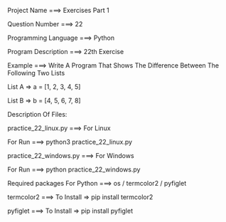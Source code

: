 Project Name ===> Exercises Part 1

Question Number ===> 22

Programming Language ===> Python

Program Description ===> 22th Exercise

Example ===> Write A Program That Shows The Difference Between The Following Two Lists

List A => a = [1, 2, 3, 4, 5]

List B => b = [4, 5, 6, 7, 8]

Description Of Files:

practice_22_linux.py ===> For Linux 

For Run ===> python3 practice_22_linux.py

practice_22_windows.py ===> For Windows

For Run ===> python practice_22_windows.py

Required packages For Python ===> os / termcolor2 / pyfiglet

termcolor2 ===> To Install => pip install termcolor2

pyfiglet ===> To Install => pip install pyfiglet
